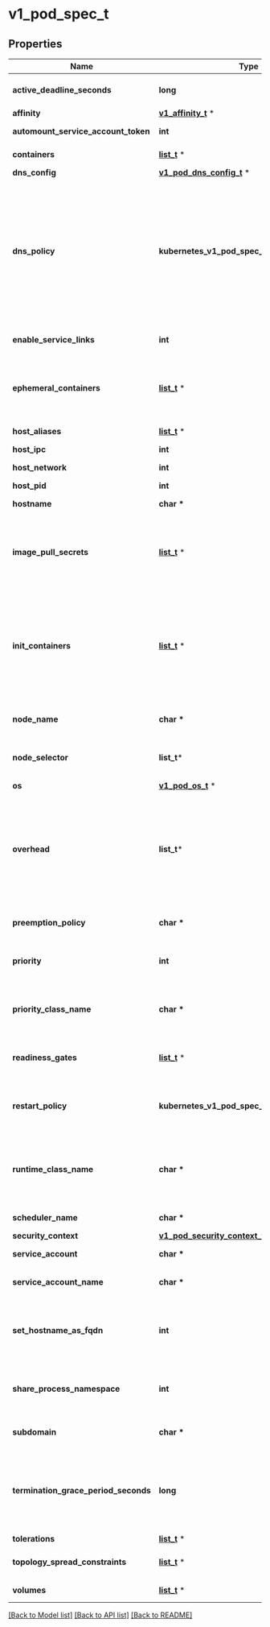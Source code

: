 # v1_pod_spec_t

## Properties
Name | Type | Description | Notes
------------ | ------------- | ------------- | -------------
**active_deadline_seconds** | **long** | Optional duration in seconds the pod may be active on the node relative to StartTime before the system will actively try to mark it failed and kill associated containers. Value must be a positive integer. | [optional] 
**affinity** | [**v1_affinity_t**](v1_affinity.md) \* |  | [optional] 
**automount_service_account_token** | **int** | AutomountServiceAccountToken indicates whether a service account token should be automatically mounted. | [optional] 
**containers** | [**list_t**](v1_container.md) \* | List of containers belonging to the pod. Containers cannot currently be added or removed. There must be at least one container in a Pod. Cannot be updated. | 
**dns_config** | [**v1_pod_dns_config_t**](v1_pod_dns_config.md) \* |  | [optional] 
**dns_policy** | **kubernetes_v1_pod_spec_DNSPOLICY_e** | Set DNS policy for the pod. Defaults to \&quot;ClusterFirst\&quot;. Valid values are &#39;ClusterFirstWithHostNet&#39;, &#39;ClusterFirst&#39;, &#39;Default&#39; or &#39;None&#39;. DNS parameters given in DNSConfig will be merged with the policy selected with DNSPolicy. To have DNS options set along with hostNetwork, you have to specify DNS policy explicitly to &#39;ClusterFirstWithHostNet&#39;.  Possible enum values:  - &#x60;\&quot;ClusterFirst\&quot;&#x60; indicates that the pod should use cluster DNS first unless hostNetwork is true, if it is available, then fall back on the default (as determined by kubelet) DNS settings.  - &#x60;\&quot;ClusterFirstWithHostNet\&quot;&#x60; indicates that the pod should use cluster DNS first, if it is available, then fall back on the default (as determined by kubelet) DNS settings.  - &#x60;\&quot;Default\&quot;&#x60; indicates that the pod should use the default (as determined by kubelet) DNS settings.  - &#x60;\&quot;None\&quot;&#x60; indicates that the pod should use empty DNS settings. DNS parameters such as nameservers and search paths should be defined via DNSConfig. | [optional] 
**enable_service_links** | **int** | EnableServiceLinks indicates whether information about services should be injected into pod&#39;s environment variables, matching the syntax of Docker links. Optional: Defaults to true. | [optional] 
**ephemeral_containers** | [**list_t**](v1_ephemeral_container.md) \* | List of ephemeral containers run in this pod. Ephemeral containers may be run in an existing pod to perform user-initiated actions such as debugging. This list cannot be specified when creating a pod, and it cannot be modified by updating the pod spec. In order to add an ephemeral container to an existing pod, use the pod&#39;s ephemeralcontainers subresource. This field is beta-level and available on clusters that haven&#39;t disabled the EphemeralContainers feature gate. | [optional] 
**host_aliases** | [**list_t**](v1_host_alias.md) \* | HostAliases is an optional list of hosts and IPs that will be injected into the pod&#39;s hosts file if specified. This is only valid for non-hostNetwork pods. | [optional] 
**host_ipc** | **int** | Use the host&#39;s ipc namespace. Optional: Default to false. | [optional] 
**host_network** | **int** | Host networking requested for this pod. Use the host&#39;s network namespace. If this option is set, the ports that will be used must be specified. Default to false. | [optional] 
**host_pid** | **int** | Use the host&#39;s pid namespace. Optional: Default to false. | [optional] 
**hostname** | **char \*** | Specifies the hostname of the Pod If not specified, the pod&#39;s hostname will be set to a system-defined value. | [optional] 
**image_pull_secrets** | [**list_t**](v1_local_object_reference.md) \* | ImagePullSecrets is an optional list of references to secrets in the same namespace to use for pulling any of the images used by this PodSpec. If specified, these secrets will be passed to individual puller implementations for them to use. For example, in the case of docker, only DockerConfig type secrets are honored. More info: https://kubernetes.io/docs/concepts/containers/images#specifying-imagepullsecrets-on-a-pod | [optional] 
**init_containers** | [**list_t**](v1_container.md) \* | List of initialization containers belonging to the pod. Init containers are executed in order prior to containers being started. If any init container fails, the pod is considered to have failed and is handled according to its restartPolicy. The name for an init container or normal container must be unique among all containers. Init containers may not have Lifecycle actions, Readiness probes, Liveness probes, or Startup probes. The resourceRequirements of an init container are taken into account during scheduling by finding the highest request/limit for each resource type, and then using the max of of that value or the sum of the normal containers. Limits are applied to init containers in a similar fashion. Init containers cannot currently be added or removed. Cannot be updated. More info: https://kubernetes.io/docs/concepts/workloads/pods/init-containers/ | [optional] 
**node_name** | **char \*** | NodeName is a request to schedule this pod onto a specific node. If it is non-empty, the scheduler simply schedules this pod onto that node, assuming that it fits resource requirements. | [optional] 
**node_selector** | **list_t*** | NodeSelector is a selector which must be true for the pod to fit on a node. Selector which must match a node&#39;s labels for the pod to be scheduled on that node. More info: https://kubernetes.io/docs/concepts/configuration/assign-pod-node/ | [optional] 
**os** | [**v1_pod_os_t**](v1_pod_os.md) \* |  | [optional] 
**overhead** | **list_t*** | Overhead represents the resource overhead associated with running a pod for a given RuntimeClass. This field will be autopopulated at admission time by the RuntimeClass admission controller. If the RuntimeClass admission controller is enabled, overhead must not be set in Pod create requests. The RuntimeClass admission controller will reject Pod create requests which have the overhead already set. If RuntimeClass is configured and selected in the PodSpec, Overhead will be set to the value defined in the corresponding RuntimeClass, otherwise it will remain unset and treated as zero. More info: https://git.k8s.io/enhancements/keps/sig-node/688-pod-overhead/README.md This field is beta-level as of Kubernetes v1.18, and is only honored by servers that enable the PodOverhead feature. | [optional] 
**preemption_policy** | **char \*** | PreemptionPolicy is the Policy for preempting pods with lower priority. One of Never, PreemptLowerPriority. Defaults to PreemptLowerPriority if unset. This field is beta-level, gated by the NonPreemptingPriority feature-gate. | [optional] 
**priority** | **int** | The priority value. Various system components use this field to find the priority of the pod. When Priority Admission Controller is enabled, it prevents users from setting this field. The admission controller populates this field from PriorityClassName. The higher the value, the higher the priority. | [optional] 
**priority_class_name** | **char \*** | If specified, indicates the pod&#39;s priority. \&quot;system-node-critical\&quot; and \&quot;system-cluster-critical\&quot; are two special keywords which indicate the highest priorities with the former being the highest priority. Any other name must be defined by creating a PriorityClass object with that name. If not specified, the pod priority will be default or zero if there is no default. | [optional] 
**readiness_gates** | [**list_t**](v1_pod_readiness_gate.md) \* | If specified, all readiness gates will be evaluated for pod readiness. A pod is ready when all its containers are ready AND all conditions specified in the readiness gates have status equal to \&quot;True\&quot; More info: https://git.k8s.io/enhancements/keps/sig-network/580-pod-readiness-gates | [optional] 
**restart_policy** | **kubernetes_v1_pod_spec_RESTARTPOLICY_e** | Restart policy for all containers within the pod. One of Always, OnFailure, Never. Default to Always. More info: https://kubernetes.io/docs/concepts/workloads/pods/pod-lifecycle/#restart-policy  Possible enum values:  - &#x60;\&quot;Always\&quot;&#x60;  - &#x60;\&quot;Never\&quot;&#x60;  - &#x60;\&quot;OnFailure\&quot;&#x60; | [optional] 
**runtime_class_name** | **char \*** | RuntimeClassName refers to a RuntimeClass object in the node.k8s.io group, which should be used to run this pod.  If no RuntimeClass resource matches the named class, the pod will not be run. If unset or empty, the \&quot;legacy\&quot; RuntimeClass will be used, which is an implicit class with an empty definition that uses the default runtime handler. More info: https://git.k8s.io/enhancements/keps/sig-node/585-runtime-class This is a beta feature as of Kubernetes v1.14. | [optional] 
**scheduler_name** | **char \*** | If specified, the pod will be dispatched by specified scheduler. If not specified, the pod will be dispatched by default scheduler. | [optional] 
**security_context** | [**v1_pod_security_context_t**](v1_pod_security_context.md) \* |  | [optional] 
**service_account** | **char \*** | DeprecatedServiceAccount is a depreciated alias for ServiceAccountName. Deprecated: Use serviceAccountName instead. | [optional] 
**service_account_name** | **char \*** | ServiceAccountName is the name of the ServiceAccount to use to run this pod. More info: https://kubernetes.io/docs/tasks/configure-pod-container/configure-service-account/ | [optional] 
**set_hostname_as_fqdn** | **int** | If true the pod&#39;s hostname will be configured as the pod&#39;s FQDN, rather than the leaf name (the default). In Linux containers, this means setting the FQDN in the hostname field of the kernel (the nodename field of struct utsname). In Windows containers, this means setting the registry value of hostname for the registry key HKEY_LOCAL_MACHINE\\SYSTEM\\CurrentControlSet\\Services\\Tcpip\\Parameters to FQDN. If a pod does not have FQDN, this has no effect. Default to false. | [optional] 
**share_process_namespace** | **int** | Share a single process namespace between all of the containers in a pod. When this is set containers will be able to view and signal processes from other containers in the same pod, and the first process in each container will not be assigned PID 1. HostPID and ShareProcessNamespace cannot both be set. Optional: Default to false. | [optional] 
**subdomain** | **char \*** | If specified, the fully qualified Pod hostname will be \&quot;&lt;hostname&gt;.&lt;subdomain&gt;.&lt;pod namespace&gt;.svc.&lt;cluster domain&gt;\&quot;. If not specified, the pod will not have a domainname at all. | [optional] 
**termination_grace_period_seconds** | **long** | Optional duration in seconds the pod needs to terminate gracefully. May be decreased in delete request. Value must be non-negative integer. The value zero indicates stop immediately via the kill signal (no opportunity to shut down). If this value is nil, the default grace period will be used instead. The grace period is the duration in seconds after the processes running in the pod are sent a termination signal and the time when the processes are forcibly halted with a kill signal. Set this value longer than the expected cleanup time for your process. Defaults to 30 seconds. | [optional] 
**tolerations** | [**list_t**](v1_toleration.md) \* | If specified, the pod&#39;s tolerations. | [optional] 
**topology_spread_constraints** | [**list_t**](v1_topology_spread_constraint.md) \* | TopologySpreadConstraints describes how a group of pods ought to spread across topology domains. Scheduler will schedule pods in a way which abides by the constraints. All topologySpreadConstraints are ANDed. | [optional] 
**volumes** | [**list_t**](v1_volume.md) \* | List of volumes that can be mounted by containers belonging to the pod. More info: https://kubernetes.io/docs/concepts/storage/volumes | [optional] 

[[Back to Model list]](../README.md#documentation-for-models) [[Back to API list]](../README.md#documentation-for-api-endpoints) [[Back to README]](../README.md)


